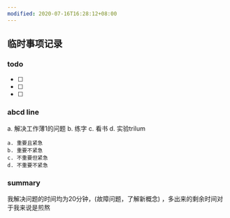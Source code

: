```yaml
---
modified: 2020-07-16T16:28:12+08:00
---
```


## 临时事项记录



### todo

* [ ]
* [ ]
* [ ]

### abcd line

a.  解决工作薄1的问题
b.  练字
c.  看书
d. 实验trilum

```
a. 重要且紧急
b. 重要不紧急
c. 不重要但紧急
d. 不重要不紧急
```

### summary


我解决问题的时间均为20分钟，(故障问题，了解新概念) ，多出来的剩余时间对于我来说是煎熬